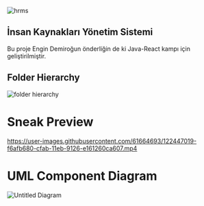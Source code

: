 <p align="center">

![hrms](https://user-images.githubusercontent.com/61664693/122575669-a98a1e00-d059-11eb-8abe-94c0dffe4b03.png)

## İnsan Kaynakları Yönetim Sistemi

Bu proje Engin Demiroğun önderliğin de ki Java-React kampı için geliştirilmiştir.
</p>

## Folder Hierarchy

<p align="center">

![folder hierarchy](https://user-images.githubusercontent.com/61664693/122575665-a858f100-d059-11eb-9abf-bf5445f52393.png)

</p>

# Sneak Preview

https://user-images.githubusercontent.com/61664693/122447019-f6afb680-cfab-11eb-9126-e161260ca607.mp4

# UML Component Diagram

![Untitled Diagram](https://user-images.githubusercontent.com/61664693/122304115-5d31c780-cf0d-11eb-8b7d-e16534c8fcb5.png)
